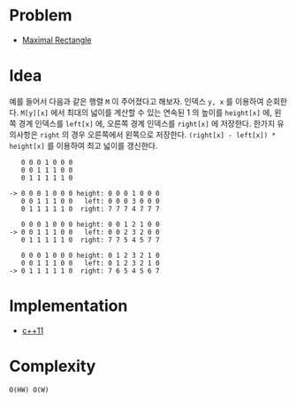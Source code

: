 # Problem

* [Maximal Rectangle](https://leetcode.com/problems/maximal-rectangle/)

# Idea

예를 들어서 다음과 같은 행렬 `M` 이 주어졌다고 해보자. 인덱스 `y, x`
를 이용하여 순회한다. `M[y][x]` 에서 최대의 넓이를 계산할 수 있는
연속된 1 의 높이를 `height[x]` 에, 왼쪽 경계 인덱스를 `left[x]` 에,
오른쪽 경계 인덱스를 `right[x]` 에 저장한다. 한가지 유의사항은 `right`
의 경우 오른쪽에서 왼쪽으로 저장한다. `(right[x] - left[x]) *
height[x]` 를 이용하여 최고 넓이를 갱신한다.

```
   0 0 0 1 0 0 0 
   0 0 1 1 1 0 0 
   0 1 1 1 1 1 0

-> 0 0 0 1 0 0 0 height: 0 0 0 1 0 0 0 
   0 0 1 1 1 0 0   left: 0 0 0 3 0 0 0 
   0 1 1 1 1 1 0  right: 7 7 7 4 7 7 7

   0 0 0 1 0 0 0 height: 0 0 1 2 1 0 0
-> 0 0 1 1 1 0 0   left: 0 0 2 3 2 0 0
   0 1 1 1 1 1 0  right: 7 7 5 4 5 7 7

   0 0 0 1 0 0 0 height: 0 1 2 3 2 1 0 
   0 0 1 1 1 0 0   left: 0 1 2 3 2 1 0
-> 0 1 1 1 1 1 0  right: 7 6 5 4 5 6 7
```

# Implementation

* [c++11](a.cpp)

# Complexity

```
O(HW) O(W)
```
